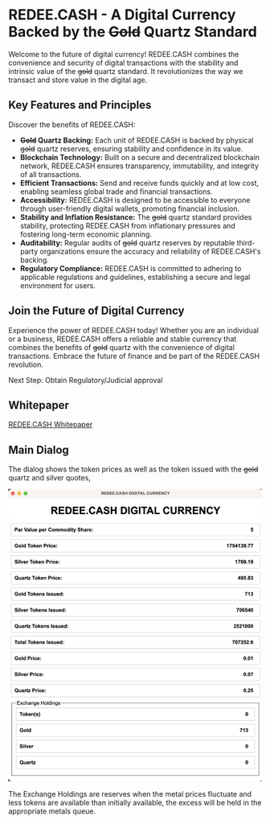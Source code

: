 # REDEE.CASH - A Digital Currency Backed by the ~~Gold~~ Quartz Standard

Welcome to the future of digital currency! REDEE.CASH combines the convenience and security of digital transactions with the stability and intrinsic value of the ~~gold~~ quartz standard. It revolutionizes the way we transact and store value in the digital age.

## Key Features and Principles

Discover the benefits of REDEE.CASH:

- **~~Gold~~  Quartz Backing:** Each unit of REDEE.CASH is backed by physical ~~gold~~ quartz reserves, ensuring stability and confidence in its value.
- **Blockchain Technology:** Built on a secure and decentralized blockchain network, REDEE.CASH ensures transparency, immutability, and integrity of all transactions.
- **Efficient Transactions:** Send and receive funds quickly and at low cost, enabling seamless global trade and financial transactions.
- **Accessibility:** REDEE.CASH is designed to be accessible to everyone through user-friendly digital wallets, promoting financial inclusion.
- **Stability and Inflation Resistance:** The ~~gold~~ quartz standard provides stability, protecting REDEE.CASH from inflationary pressures and fostering long-term economic planning.
- **Auditability:** Regular audits of ~~gold~~ quartz reserves by reputable third-party organizations ensure the accuracy and reliability of REDEE.CASH's backing.
- **Regulatory Compliance:** REDEE.CASH is committed to adhering to applicable regulations and guidelines, establishing a secure and legal environment for users.

## Join the Future of Digital Currency

Experience the power of REDEE.CASH today! Whether you are an individual or a business, REDEE.CASH offers a reliable and stable currency that combines the benefits of ~~gold~~ quartz with the convenience of digital transactions. Embrace the future of finance and be part of the REDEE.CASH revolution.

Next Step: Obtain Regulatory/Judicial approval

## Whitepaper

[REDEE.CASH Whitepaper](files/whitepaper.pdf)

## Main Dialog

The dialog shows the token prices as well as the token issued with the ~~gold~~ quartz and silver quotes,

![1693684940012](image/README/1693684940012.png)

The Exchange Holdings are reserves when the metal prices fluctuate and less tokens are available than initially available, the excess will be held in the appropriate metals queue.

